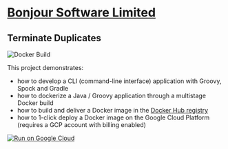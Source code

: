 # [Bonjour Software Limited](https://bonjoursoftware.com/)

## Terminate Duplicates

![Docker Build](https://img.shields.io/docker/cloud/build/bonjoursoftware/terminate-duplicates.svg)

This project demonstrates:
- how to develop a CLI (command-line interface) application with Groovy, Spock and Gradle
- how to dockerize a Java / Groovy application through a multistage Docker build
- how to build and deliver a Docker image in the [Docker Hub registry](https://hub.docker.com/r/bonjoursoftware/terminate-duplicates) 
- how to 1-click deploy a Docker image on the Google Cloud Platform (requires a GCP account with billing enabled)

[![Run on Google Cloud](https://storage.googleapis.com/cloudrun/button.svg)](https://console.cloud.google.com/cloudshell/editor?shellonly=true&cloudshell_image=gcr.io/cloudrun/button&cloudshell_git_repo=https://github.com/bonjoursoftware/terminate-duplicates)
